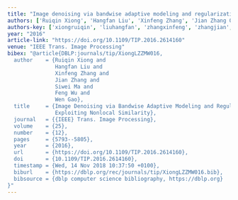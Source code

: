 ```yaml
---
title: "Image denoising via bandwise adaptive modeling and regularization exploiting nonlocal similarity"
authors: ['Ruiqin Xiong', 'Hangfan Liu', 'Xinfeng Zhang', 'Jian Zhang 0018', 'Siwei Ma', 'Feng Wu', 'Wen Gao 0001']
authors-key: ['xiongruiqin', 'liuhangfan', 'zhangxinfeng', 'zhangjian', 'masiwei', 'wufeng', 'gaowen']
year: "2016"
article-link: "https://doi.org/10.1109/TIP.2016.2614160"
venue: "IEEE Trans. Image Processing"
bibex: "@article{DBLP:journals/tip/XiongLZZMW016,
  author    = {Ruiqin Xiong and
               Hangfan Liu and
               Xinfeng Zhang and
               Jian Zhang and
               Siwei Ma and
               Feng Wu and
               Wen Gao},
  title     = {Image Denoising via Bandwise Adaptive Modeling and Regularization
               Exploiting Nonlocal Similarity},
  journal   = {{IEEE} Trans. Image Processing},
  volume    = {25},
  number    = {12},
  pages     = {5793--5805},
  year      = {2016},
  url       = {https://doi.org/10.1109/TIP.2016.2614160},
  doi       = {10.1109/TIP.2016.2614160},
  timestamp = {Wed, 14 Nov 2018 10:37:50 +0100},
  biburl    = {https://dblp.org/rec/journals/tip/XiongLZZMW016.bib},
  bibsource = {dblp computer science bibliography, https://dblp.org}
}"
---
```

